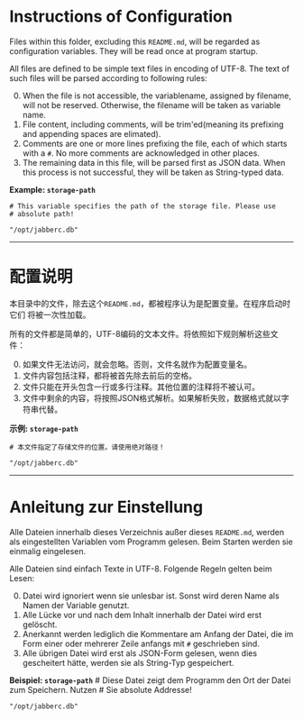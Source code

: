 Instructions of Configuration
=============================

Files within this folder, excluding this `README.md`, will be regarded as
configuration variables. They will be read once at program startup.

All files are defined to be simple text files in encoding of UTF-8. The text
of such files will be parsed according to following rules:

0. When the file is not accessible, the variablename, assigned by filename,
   will not be reserved. Otherwise, the filename will be taken as variable
   name.
0. File content, including comments, will be trim'ed(meaning its prefixing and
   appending spaces are elimated).
0. Comments are one or more lines prefixing the file, each of which starts with
   a `#`. No more comments are acknowledged in other places.
0. The remaining data in this file, will be parsed first as JSON data. When
   this process is not successful, they will be taken as String-typed data.

**Example: `storage-path`**

    # This variable specifies the path of the storage file. Please use
    # absolute path!

    "/opt/jabberc.db"

------------------------------------------------------------------------------

配置说明
========

本目录中的文件，除去这个`README.md`，都被程序认为是配置变量。在程序启动时它们
将被一次性加载。

所有的文件都是简单的，UTF-8编码的文本文件。将依照如下规则解析这些文件：

0. 如果文件无法访问，就会忽略。否则，文件名就作为配置变量名。
0. 文件内容包括注释，都将被首先除去前后的空格。
0. 文件只能在开头包含一行或多行注释。其他位置的注释将不被认可。
0. 文件中剩余的内容，将按照JSON格式解析。如果解析失败，数据格式就以字符串代替。

**示例: `storage-path`**

    # 本文件指定了存储文件的位置。请使用绝对路径！

    "/opt/jabberc.db"

------------------------------------------------------------------------------

Anleitung zur Einstellung
=========================

Alle Dateien innerhalb dieses Verzeichnis außer dieses `README.md`, werden als
eingestellten Variablen vom Programm gelesen. Beim Starten werden sie einmalig
eingelesen.

Alle Dateien sind einfach Texte in UTF-8. Folgende Regeln gelten beim Lesen:

0. Datei wird ignoriert wenn sie unlesbar ist. Sonst wird deren Name als Namen
   der Variable genutzt.
0. Alle Lücke vor und nach dem Inhalt innerhalb der Datei wird erst gelöscht.
0. Anerkannt werden lediglich die Kommentare am Anfang der Datei, die im Form
   einer oder mehrerer Zeile anfangs mit `#` geschrieben sind.
0. Alle übrigen Datei wird erst als JSON-Form gelesen, wenn dies gescheitert
   hätte, werden sie als String-Typ gespeichert.

**Beispiel: `storage-path`**
    # Diese Datei zeigt dem Programm den Ort der Datei zum Speichern. Nutzen
    # Sie absolute Addresse!

    "/opt/jabberc.db"
